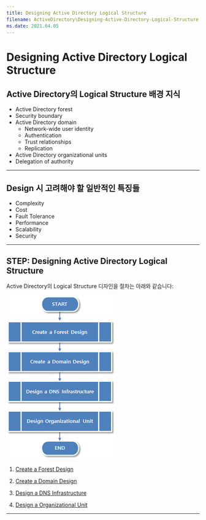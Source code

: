 ```yaml
---
title: Designing Active Directory Logical Structure
filename: ActiveDirectory\Designing-Active-Directory-Logical-Structure.md
ms.date: 2021.04.05
---
```


# Designing Active Directory Logical Structure

## Active Directory의 Logical Structure 배경 지식

- Active Directory forest
- Security boundary
- Active Directory domain
    - Network-wide user identity
    - Authentication
    - Trust relationships
    - Replication
- Active Directory organizational units
- Delegation of authority

---

## Design 시 고려해야 할 일반적인 특징들

- Complexity
- Cost
- Fault Tolerance
- Performance
- Scalability
- Security

---

## STEP: Designing Active Directory Logical Structure

Active Directory의 Logical Structure 디자인을 절차는 아래와 같습니다:

![image.png](https://github.com/kj-park/Tech/blob/main/AD/media/image-13d88668-7ba7-4fff-ae24-9dc9720167b8.png?raw=true)

1. [Create a Forest Design](Designing-Active-Directory-Logical-Structure/Create-a-Forest-Design)

1. [Create a Domain Design](Designing-Active-Directory-Logical-Structure/Create-a-Domain-Design)

1. [Design a DNS Infrastructure](Designing-Active-Directory-Logical-Structure/Design-a-DNS-Infrastructure)

1. [Design a Organizational Unit](Designing-Active-Directory-Logical-Structure/Design-a-Organizational-Unit)

---
